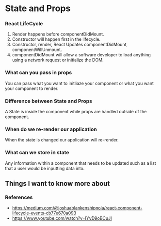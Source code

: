 # State and Props

### React LifeCycle
1. Render happens before componentDidMount.
2. Constructor will happen first in the lifecycle.
3. Constructor, render, React Updates componentDidMount, componentWillUnmount.
4. componentDidMount will allow a software developer to load anything using a network request or initialize the DOM.

### What can you pass in props
You can pass what you want to initliaze your component or what you want your component to render.

### Difference between State and Props
A State is inside the component while props are handled outside of the component.

### When do we re-render our application
When the state is changed our application will re-render.

### What can we store in state
Any information within a component that needs to be updated such as a list that a user would be inputting data into.

## Things I want to know more about

### References
- https://medium.com/@joshuablankenshipnola/react-component-lifecycle-events-cb77e670a093
- https://www.youtube.com/watch?v=IYvD9oBCuJI